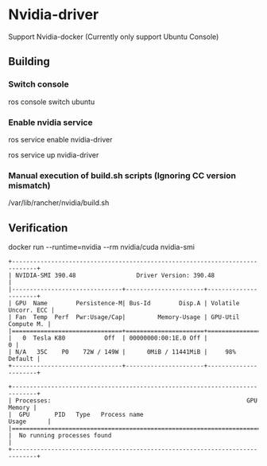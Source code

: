 # Nvidia-driver
Support Nvidia-docker (Currently only support Ubuntu Console)

## Building

### Switch console
ros console switch ubuntu

### Enable nvidia service
ros service enable nvidia-driver

ros service up nvidia-driver

### Manual execution of build.sh scripts (Ignoring CC version mismatch)
/var/lib/rancher/nvidia/build.sh


## Verification
docker run --runtime=nvidia --rm nvidia/cuda nvidia-smi


```
+-----------------------------------------------------------------------------+
| NVIDIA-SMI 390.48                 Driver Version: 390.48                    |
|-------------------------------+----------------------+----------------------+
| GPU  Name        Persistence-M| Bus-Id        Disp.A | Volatile Uncorr. ECC |
| Fan  Temp  Perf  Pwr:Usage/Cap|         Memory-Usage | GPU-Util  Compute M. |
|===============================+======================+======================|
|   0  Tesla K80           Off  | 00000000:00:1E.0 Off |                    0 |
| N/A   35C    P0    72W / 149W |      0MiB / 11441MiB |     98%      Default |
+-------------------------------+----------------------+----------------------+

+-----------------------------------------------------------------------------+
| Processes:                                                       GPU Memory |
|  GPU       PID   Type   Process name                             Usage      |
|=============================================================================|
|  No running processes found                                                 |
+-----------------------------------------------------------------------------+
```